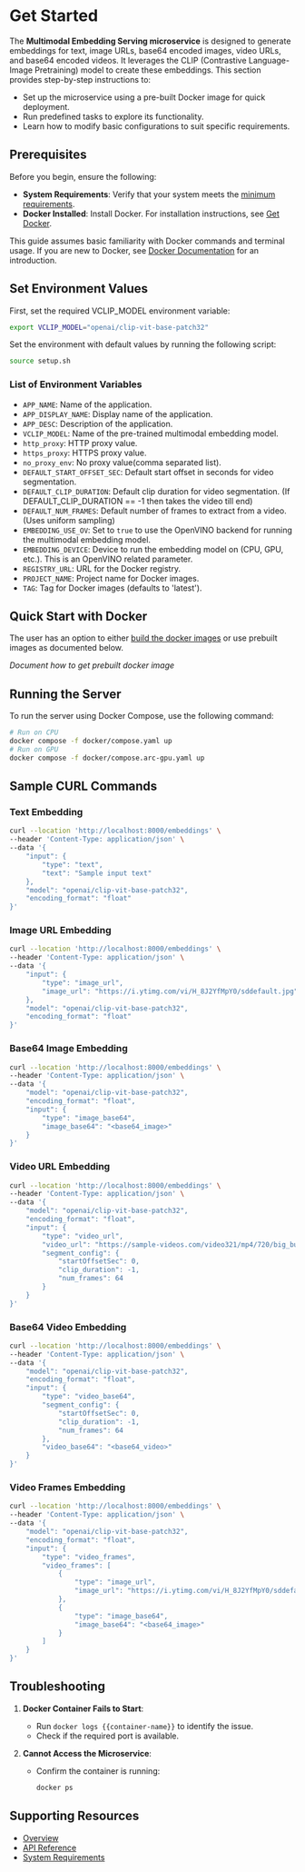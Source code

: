 # Get Started

The **Multimodal Embedding Serving microservice** is designed to generate embeddings for text, image URLs, base64 encoded images, video URLs, and base64 encoded videos. It leverages the CLIP (Contrastive Language-Image Pretraining) model to create these embeddings. This section provides step-by-step instructions to:

- Set up the microservice using a pre-built Docker image for quick deployment.
- Run predefined tasks to explore its functionality.
- Learn how to modify basic configurations to suit specific requirements.

## Prerequisites

Before you begin, ensure the following:

- **System Requirements**: Verify that your system meets the [minimum requirements](./system-requirements.md).
- **Docker Installed**: Install Docker. For installation instructions, see [Get Docker](https://docs.docker.com/get-docker/).

This guide assumes basic familiarity with Docker commands and terminal usage. If you are new to Docker, see [Docker Documentation](https://docs.docker.com/) for an introduction.

## Set Environment Values

First, set the required VCLIP_MODEL environment variable:

```bash
export VCLIP_MODEL="openai/clip-vit-base-patch32"
```

Set the environment with default values by running the following script:

```bash
source setup.sh
```

### List of Environment Variables

- `APP_NAME`: Name of the application.
- `APP_DISPLAY_NAME`: Display name of the application.
- `APP_DESC`: Description of the application.
- `VCLIP_MODEL`: Name of the pre-trained multimodal embedding model.
- `http_proxy`: HTTP proxy value.
- `https_proxy`: HTTPS proxy value.
- `no_proxy_env`: No proxy value(comma separated list).
- `DEFAULT_START_OFFSET_SEC`: Default start offset in seconds for video segmentation.
- `DEFAULT_CLIP_DURATION`: Default clip duration for video segmentation. (If DEFAULT_CLIP_DURATION == -1 then takes the video till end)
- `DEFAULT_NUM_FRAMES`: Default number of frames to extract from a video. (Uses uniform sampling)
- `EMBEDDING_USE_OV`: Set to `true` to use the OpenVINO backend for running the multimodal embedding model.
- `EMBEDDING_DEVICE`: Device to run the embedding model on (CPU, GPU, etc.). This is an OpenVINO related parameter.
- `REGISTRY_URL`: URL for the Docker registry.
- `PROJECT_NAME`: Project name for Docker images.
- `TAG`: Tag for Docker images (defaults to 'latest').

## Quick Start with Docker

The user has an option to either [build the docker images](./how-to-build-from-source.md#steps-to-build) or use prebuilt images as documented below.

_Document how to get prebuilt docker image_

## Running the Server

To run the server using Docker Compose, use the following command:

 ```bash
 # Run on CPU
 docker compose -f docker/compose.yaml up
 # Run on GPU
 docker compose -f docker/compose.arc-gpu.yaml up
 ```

## Sample CURL Commands

### Text Embedding

```bash
curl --location 'http://localhost:8000/embeddings' \
--header 'Content-Type: application/json' \
--data '{
    "input": {
        "type": "text",
        "text": "Sample input text"
    },
    "model": "openai/clip-vit-base-patch32",
    "encoding_format": "float"
}'
```

### Image URL Embedding

```bash
curl --location 'http://localhost:8000/embeddings' \
--header 'Content-Type: application/json' \
--data '{
    "input": {
        "type": "image_url",
        "image_url": "https://i.ytimg.com/vi/H_8J2YfMpY0/sddefault.jpg"
    },
    "model": "openai/clip-vit-base-patch32",
    "encoding_format": "float"
}'
```

### Base64 Image Embedding

```bash
curl --location 'http://localhost:8000/embeddings' \
--header 'Content-Type: application/json' \
--data '{
    "model": "openai/clip-vit-base-patch32",
    "encoding_format": "float",
    "input": {
        "type": "image_base64",
        "image_base64": "<base64_image>"
    }
}'
```

### Video URL Embedding

```bash
curl --location 'http://localhost:8000/embeddings' \
--header 'Content-Type: application/json' \
--data '{
    "model": "openai/clip-vit-base-patch32",
    "encoding_format": "float",
    "input": {
        "type": "video_url",
        "video_url": "https://sample-videos.com/video321/mp4/720/big_buck_bunny_720p_10mb.mp4",
        "segment_config": {
            "startOffsetSec": 0,
            "clip_duration": -1,
            "num_frames": 64
        }
    }
}'
```

### Base64 Video Embedding

```bash
curl --location 'http://localhost:8000/embeddings' \
--header 'Content-Type: application/json' \
--data '{
    "model": "openai/clip-vit-base-patch32",
    "encoding_format": "float",
    "input": {
        "type": "video_base64",
        "segment_config": {
            "startOffsetSec": 0,
            "clip_duration": -1,
            "num_frames": 64
        },
        "video_base64": "<base64_video>"
    }
}'
```

### Video Frames Embedding

```bash
curl --location 'http://localhost:8000/embeddings' \
--header 'Content-Type: application/json' \
--data '{
    "model": "openai/clip-vit-base-patch32",
    "encoding_format": "float",
    "input": {
        "type": "video_frames",
        "video_frames": [
            {
                "type": "image_url",
                "image_url": "https://i.ytimg.com/vi/H_8J2YfMpY0/sddefault.jpg"
            },
            {
                "type": "image_base64",
                "image_base64": "<base64_image>"
            }
        ]
    }
}'
```

## Troubleshooting

1. **Docker Container Fails to Start**:
    - Run `docker logs {{container-name}}` to identify the issue.
    - Check if the required port is available.


2. **Cannot Access the Microservice**:
    - Confirm the container is running:
      ```bash
      docker ps
      ```

## Supporting Resources

* [Overview](Overview.md)
* [API Reference](api-reference.md)
* [System Requirements](system-requirements.md)
